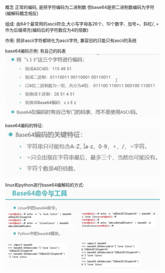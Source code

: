概念
正常的编码, 是把字符编码为二进制数
但base64是把二进制数编码为字符(编解码概念相反)

组成: 由64个最常用的ascii符合,大小写字母各26个、10个数字、加号+、斜杠/, =作为后缀填充(编码后的字符数应为4的倍数)

作用: 把非ascii字符都转化为ascii字符, 兼容旧的只能只有ascii的系统

base64编码示例: 有自己的码表 
![base64编码示例](https://github.com/rao2701482/CTF-CRPYTO-PART/blob/main/%E5%9B%BE%E7%89%87%E8%B5%84%E6%96%99/base64%E7%BC%96%E7%A0%81%E7%A4%BA%E4%BE%8B.png)

base64编码的特征: 
![base64编码的特征](https://github.com/rao2701482/CTF-CRPYTO-PART/blob/main/%E5%9B%BE%E7%89%87%E8%B5%84%E6%96%99/base64%E5%85%B3%E9%94%AE%E7%89%B9%E5%BE%81.png)

linux和python进行base64编解码的方式: 
![编码方式](https://github.com/rao2701482/CTF-CRPYTO-PART/blob/main/%E5%9B%BE%E7%89%87%E8%B5%84%E6%96%99/base64%E7%BC%96%E8%A7%A3%E7%A0%81.png)

